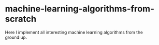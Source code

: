 # machine-learning-algorithms-from-scratch
Here I implement all interesting machine learning algorithms from the ground up.
